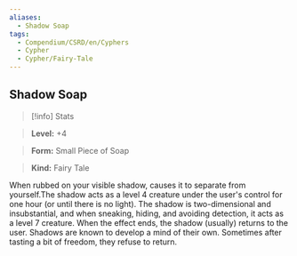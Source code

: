 ```yaml
---
aliases:
  - Shadow Soap
tags:
  - Compendium/CSRD/en/Cyphers
  - Cypher
  - Cypher/Fairy-Tale
---
```

  
    
## Shadow Soap    
>[!info] Stats    
> **Level:** +4    
> **Form:** Small Piece of Soap    
> **Kind:** Fairy Tale  
    
When rubbed on your visible shadow, causes it to separate from yourself.The shadow acts as a level 4 creature under the user's control for one hour (or until there is no light). The shadow is two-dimensional and insubstantial, and when sneaking, hiding, and avoiding detection, it acts as a level 7 creature. When the effect ends, the shadow (usually) returns to the user. Shadows are known to develop a mind of their own. Sometimes after tasting a bit of freedom, they refuse to return.